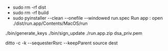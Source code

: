 
- sudo rm -rf dist
- sudo rm -rf build
- sudo pyinstaller --clean --onefile --windowed run.spec
Run app : open ./dist/run.app/Contents/MacOS/run


./bin/generate_keys
./bin/sign_update ./run.app.zip dsa_priv.pem


ditto -c -k --sequesterRsrc --keepParent source dest

